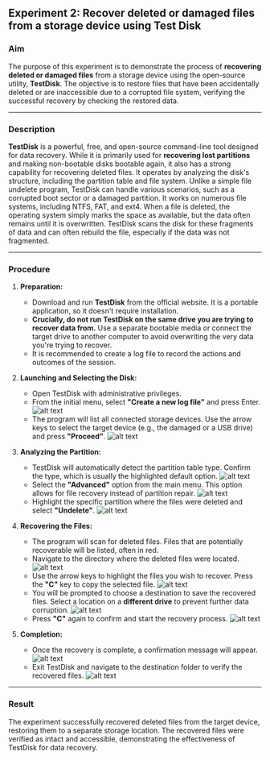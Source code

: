 ## Experiment 2:  Recover deleted or damaged files from a storage device using Test Disk

### Aim
The purpose of this experiment is to demonstrate the process of **recovering deleted or damaged files** from a storage device using the open-source utility, **TestDisk**. The objective is to restore files that have been accidentally deleted or are inaccessible due to a corrupted file system, verifying the successful recovery by checking the restored data.

***

### Description
**TestDisk** is a powerful, free, and open-source command-line tool designed for data recovery. While it is primarily used for **recovering lost partitions** and making non-bootable disks bootable again, it also has a strong capability for recovering deleted files. It operates by analyzing the disk's structure, including the partition table and file system. Unlike a simple file undelete program, TestDisk can handle various scenarios, such as a corrupted boot sector or a damaged partition. It works on numerous file systems, including NTFS, FAT, and ext4. When a file is deleted, the operating system simply marks the space as available, but the data often remains until it is overwritten. TestDisk scans the disk for these fragments of data and can often rebuild the file, especially if the data was not fragmented.

***

### Procedure
1.  **Preparation:**
    * Download and run **TestDisk** from the official website. It is a portable application, so it doesn't require installation.
    * **Crucially, do not run TestDisk on the same drive you are trying to recover data from.** Use a separate bootable media or connect the target drive to another computer to avoid overwriting the very data you're trying to recover.
    * It is recommended to create a log file to record the actions and outcomes of the session.

2.  **Launching and Selecting the Disk:**
    * Open TestDisk with administrative privileges.
    * From the initial menu, select **"Create a new log file"** and press Enter.
![alt text](<screenshot 2/Screenshot 2025-09-01 142844.png>)    
    * The program will list all connected storage devices. Use the arrow keys to select the target device (e.g., the damaged or a USB drive) and press **"Proceed"**.
![alt text](<screenshot 2/Screenshot 2025-09-01 142909.png>)    

3.  **Analyzing the Partition:**
    * TestDisk will automatically detect the partition table type. Confirm the type, which is usually the highlighted default option.
![alt text](<screenshot 2/Screenshot 2025-09-01 142938.png>)    
    * Select the **"Advanced"** option from the main menu. This option allows for file recovery instead of partition repair.
![alt text](<screenshot 2/Screenshot 2025-09-01 144016.png>)    
    * Highlight the specific partition where the files were deleted and select **"Undelete"**.
![alt text](<screenshot 2/Screenshot 2025-09-01 144111.png>)    

4.  **Recovering the Files:**
    * The program will scan for deleted files. Files that are potentially recoverable will be listed, often in red.
    * Navigate to the directory where the deleted files were located.
![alt text](<screenshot 2/Screenshot 2025-09-01 143007.png>)    
    * Use the arrow keys to highlight the files you wish to recover. Press the **"C"** key to copy the selected file.
![alt text](<screenshot 2/Screenshot 2025-09-01 143030.png>)    
    * You will be prompted to choose a destination to save the recovered files. Select a location on a **different drive** to prevent further data corruption.
![alt text](<screenshot 2/Screenshot 2025-09-01 143156.png>)    
    * Press **"C"** again to confirm and start the recovery process.
![alt text](<screenshot 2/Screenshot 2025-09-01 143214.png>)    

5.  **Completion:**
    * Once the recovery is complete, a confirmation message will appear.
![alt text](<screenshot 2/Screenshot 2025-09-01 143939.png>)    
    * Exit TestDisk and navigate to the destination folder to verify the recovered files.
![alt text](<screenshot 2/Screenshot 2025-09-01 143956.png>)    

***

### Result
The experiment successfully recovered deleted files from the target device, restoring them to a separate storage location. The recovered files were verified as intact and accessible, demonstrating the effectiveness of TestDisk for data recovery.